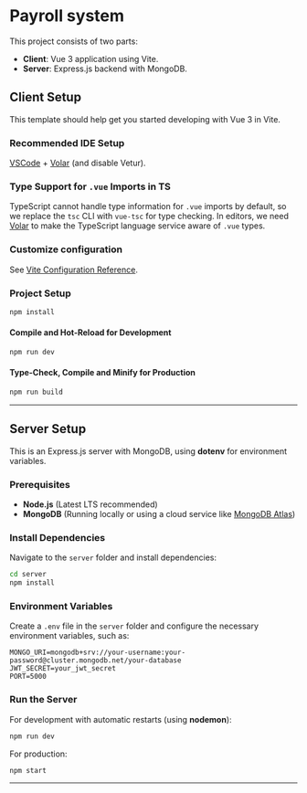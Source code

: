 # Payroll system

This project consists of two parts:
- **Client**: Vue 3 application using Vite.
- **Server**: Express.js backend with MongoDB.

## Client Setup

This template should help get you started developing with Vue 3 in Vite.

### Recommended IDE Setup

[VSCode](https://code.visualstudio.com/) + [Volar](https://marketplace.visualstudio.com/items?itemName=Vue.volar) (and disable Vetur).

### Type Support for `.vue` Imports in TS

TypeScript cannot handle type information for `.vue` imports by default, so we replace the `tsc` CLI with `vue-tsc` for type checking. In editors, we need [Volar](https://marketplace.visualstudio.com/items?itemName=Vue.volar) to make the TypeScript language service aware of `.vue` types.

### Customize configuration

See [Vite Configuration Reference](https://vite.dev/config/).

### Project Setup

```sh
npm install
```

#### Compile and Hot-Reload for Development

```sh
npm run dev
```

#### Type-Check, Compile and Minify for Production

```sh
npm run build
```

---

## Server Setup

This is an Express.js server with MongoDB, using **dotenv** for environment variables.

### Prerequisites

- **Node.js** (Latest LTS recommended)
- **MongoDB** (Running locally or using a cloud service like [MongoDB Atlas](https://www.mongodb.com/atlas))

### Install Dependencies

Navigate to the `server` folder and install dependencies:

```sh
cd server
npm install
```

### Environment Variables

Create a `.env` file in the `server` folder and configure the necessary environment variables, such as:

```
MONGO_URI=mongodb+srv://your-username:your-password@cluster.mongodb.net/your-database
JWT_SECRET=your_jwt_secret
PORT=5000
```

### Run the Server

For development with automatic restarts (using **nodemon**):

```sh
npm run dev
```

For production:

```sh
npm start
```

---
